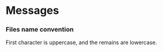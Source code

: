 # Messages

### Files name convention
First character is uppercase, and the remains are lowercase.


